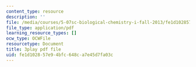 ```yaml
---
content_type: resource
description: ''
file: /media/courses/5-07sc-biological-chemistry-i-fall-2013/fe1d102857e94bfc648ca7e45d7fa03c_BZGOYTtQUhY.pdf
file_type: application/pdf
learning_resource_types: []
ocw_type: OCWFile
resourcetype: Document
title: 3play pdf file
uid: fe1d1028-57e9-4bfc-648c-a7e45d7fa03c
---
```

